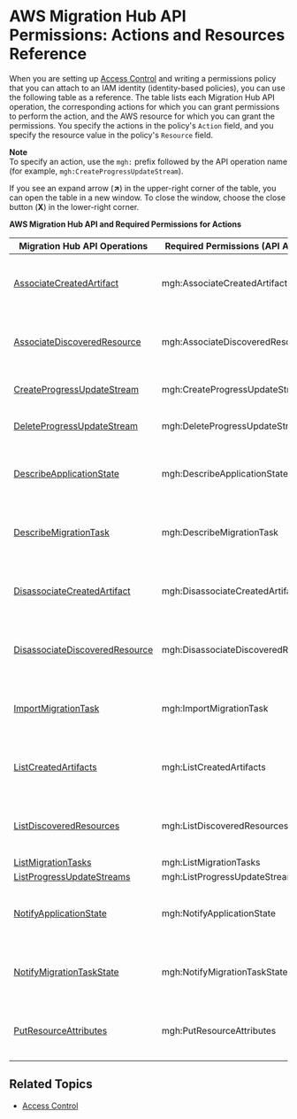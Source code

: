 # AWS Migration Hub API Permissions: Actions and Resources Reference<a name="migrationhub-api-permissions-ref"></a>

When you are setting up [Access Control](auth-and-access-control.md#access-control) and writing a permissions policy that you can attach to an IAM identity \(identity\-based policies\), you can use the following table as a reference\. The table lists each Migration Hub API operation, the corresponding actions for which you can grant permissions to perform the action, and the AWS resource for which you can grant the permissions\. You specify the actions in the policy's `Action` field, and you specify the resource value in the policy's `Resource` field\. 

**Note**  
To specify an action, use the `mgh:` prefix followed by the API operation name \(for example, `mgh:CreateProgressUpdateStream`\)\.

If you see an expand arrow \(**↗**\) in the upper\-right corner of the table, you can open the table in a new window\. To close the window, choose the close button \(**X**\) in the lower\-right corner\.


**AWS Migration Hub API and Required Permissions for Actions**  

| Migration Hub API Operations | Required Permissions \(API Actions\) | Resources | 
| --- | --- | --- | 
|  [AssociateCreatedArtifact](http://docs.aws.amazon.com/migrationhub/latest/ug/API_AssociateCreatedArtifact.html)  | mgh:AssociateCreatedArtifact |  arn:aws:mgh:region:account\-id:ProgressUpdateStreamName/resource\-id or arn:aws:mgh:region:account\-id:ProgressUpdateStreamName/resource\-id/\*  | 
|  [AssociateDiscoveredResource](http://docs.aws.amazon.com/migrationhub/latest/ug/API_AssociateDiscoveredResource.html)  |  mgh:AssociateDiscoveredResource  |  arn:aws:mgh:region:account\-id:ProgressUpdateStreamName/resource\-id or arn:aws:mgh:region:account\-id:ProgressUpdateStreamName/resource\-id/\*  | 
|  [CreateProgressUpdateStream](http://docs.aws.amazon.com/migrationhub/latest/ug/API_CreateProgressUpdateStream.html)  | mgh:CreateProgressUpdateStream |  arn:aws:mgh:region:account\-id:ProgressUpdateStreamName/resource\-id  | 
| [DeleteProgressUpdateStream](http://docs.aws.amazon.com/migrationhub/latest/ug/API_DeleteProgressUpdateStream.html) | mgh:DeleteProgressUpdateStream |  arn:aws:mgh:region:account\-id:ProgressUpdateStreamName/resource\-id  | 
| [DescribeApplicationState](http://docs.aws.amazon.com/migrationhub/latest/ug/API_DescribeApplicationState.html)  |  mgh:DescribeApplicationState  |  arn:aws:mgh:region:account\-id:ProgressUpdateStreamName/resource\-id or arn:aws:mgh:region:account\-id:ProgressUpdateStreamName/resource\-id/\*  | 
| [DescribeMigrationTask](http://docs.aws.amazon.com/migrationhub/latest/ug/API_DescribeMigrationTask.html) | mgh:DescribeMigrationTask |  arn:aws:mgh:region:account\-id:ProgressUpdateStreamName/resource\-id or arn:aws:mgh:region:account\-id:ProgressUpdateStreamName/resource\-id/\*  | 
|  [DisassociateCreatedArtifact](http://docs.aws.amazon.com/migrationhub/latest/ug/API_DisassociateCreatedArtifact.html)  | mgh:DisassociateCreatedArtifact |  arn:aws:mgh:region:account\-id:ProgressUpdateStreamName/resource\-id or arn:aws:mgh:region:account\-id:ProgressUpdateStreamName/resource\-id/\*  | 
| [DisassociateDiscoveredResource](http://docs.aws.amazon.com/migrationhub/latest/ug/API_DisassociateDiscoveredResource.html) | mgh:DisassociateDiscoveredResource |  arn:aws:mgh:region:account\-id:ProgressUpdateStreamName/resource\-id or arn:aws:mgh:region:account\-id:ProgressUpdateStreamName/resource\-id/\*  | 
| [ImportMigrationTask](http://docs.aws.amazon.com/migrationhub/latest/ug/API_ImportMigrationTask.html) | mgh:ImportMigrationTask |  arn:aws:mgh:region:account\-id:ProgressUpdateStreamName/resource\-id or arn:aws:mgh:region:account\-id:ProgressUpdateStreamName/resource\-id/\*  | 
| [ListCreatedArtifacts](http://docs.aws.amazon.com/migrationhub/latest/ug/API_ListCreatedArtifacts.html) | mgh:ListCreatedArtifacts |  arn:aws:mgh:region:account\-id:ProgressUpdateStreamName/resource\-id or arn:aws:mgh:region:account\-id:ProgressUpdateStreamName/resource\-id/\*  | 
|  [ListDiscoveredResources](http://docs.aws.amazon.com/migrationhub/latest/ug/API_ListDiscoveredResources.html)  | mgh:ListDiscoveredResources |  arn:aws:mgh:region:account\-id:ProgressUpdateStreamName/resource\-id or arn:aws:mgh:region:account\-id:ProgressUpdateStreamName/resource\-id/\*  | 
|  [ListMigrationTasks](http://docs.aws.amazon.com/migrationhub/latest/ug/API_ListMigrationTasks.html)  | mgh:ListMigrationTasks |  \*  | 
|  [ListProgressUpdateStreams](http://docs.aws.amazon.com/migrationhub/latest/ug/API_ListProgressUpdateStreams.html)  | mgh:ListProgressUpdateStreams |  \*  | 
| [NotifyApplicationState](http://docs.aws.amazon.com/migrationhub/latest/ug/API_NotifyApplicationState.html) | mgh:NotifyApplicationState |  arn:aws:mgh:region:account\-id:ProgressUpdateStreamName/resource\-id or arn:aws:mgh:region:account\-id:ProgressUpdateStreamName/resource\-id/\*  | 
| [NotifyMigrationTaskState](http://docs.aws.amazon.com/migrationhub/latest/ug/API_NotifyMigrationTaskState.html) | mgh:NotifyMigrationTaskState |  arn:aws:mgh:region:account\-id:ProgressUpdateStreamName/resource\-id or arn:aws:mgh:region:account\-id:ProgressUpdateStreamName/resource\-id/\*  | 
| [PutResourceAttributes](http://docs.aws.amazon.com/migrationhub/latest/ug/API_PutResourceAttributes.html) | mgh:PutResourceAttributes |  arn:aws:mgh:region:account\-id:ProgressUpdateStreamName/resource\-id or arn:aws:mgh:region:account\-id:ProgressUpdateStreamName/resource\-id/\*  | 

## Related Topics<a name="w5aac17c17c23"></a>
+ [Access Control](auth-and-access-control.md#access-control)